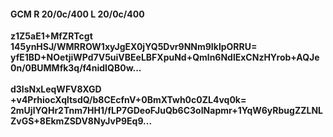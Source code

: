 #### GCM R 20/0c/400 L 20/0c/400
**z1Z5aE1+MfZRTcgt**<br/>**145ynHSJ/WMRROW1xyJgEX0jYQ5Dvr9NNm9IklpORRU=**<br/>**yfE1BD+NOetjiWPd7V5uiVBEeLBFXpuNd+Qmln6NdlExCNzHYrob+AQJe0n/0BUMMfk3q/f4nidIQB0w...**<br/><br/>
**d3lsNxLeqWFV8XGD**<br/>**+v4PrhiocXqltsdQ/b8CEcfnV+0BmXTwh0c0ZL4vq0k=**<br/>**2mUjlYQHr2Tnm7HH1/fLP7GDeoFJuQb6C3oINapmr+1YqW6yRbugZZLNLZvGS+8EkmZSDV8NyJvP9Eq9...**